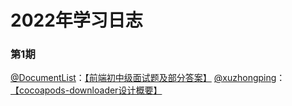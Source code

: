 # 2022年学习日志
### 第1期
[@DocumentList](https://github.com/DocumentList)：[【前端初中级面试题及部分答案】](https://blog.csdn.net/qq_40259123/article/details/122495826?spm=1001.2014.3001.5502)
[@xuzhongping](https://github.com/xuzhongping)：[【cocoapods-downloader设计概要】](https://mp.weixin.qq.com/s/J10EbVTAb_u_yDCThxFJYg)